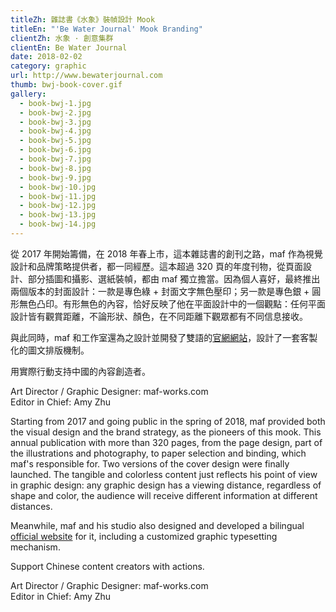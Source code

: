 ```yaml
---
titleZh: 雜誌書《水象》裝幀設計 Mook
titleEn: "'Be Water Journal' Mook Branding"
clientZh: 水象 · 創意集群
clientEn: Be Water Journal
date: 2018-02-02
category: graphic
url: http://www.bewaterjournal.com
thumb: bwj-book-cover.gif
gallery:
  - book-bwj-1.jpg
  - book-bwj-2.jpg
  - book-bwj-3.jpg
  - book-bwj-4.jpg
  - book-bwj-5.jpg
  - book-bwj-6.jpg
  - book-bwj-7.jpg
  - book-bwj-8.jpg
  - book-bwj-9.jpg
  - book-bwj-10.jpg
  - book-bwj-11.jpg
  - book-bwj-12.jpg
  - book-bwj-13.jpg
  - book-bwj-14.jpg
---
```


從 2017 年開始籌備，在 2018 年春上市，這本雜誌書的創刊之路，maf 作為視覺設計和品牌策略提供者，都一同經歷。這本超過 320 頁的年度刊物，從頁面設計、部分插圖和攝影、選紙裝幀，都由 maf 獨立擔當。因為個人喜好，最終推出兩個版本的封面設計：一款是專色綠 + 封面文字無色壓印；另一款是專色銀 + 圓形無色凸印。有形無色的內容，恰好反映了他在平面設計中的一個觀點：任何平面設計皆有觀賞距離，不論形狀、顏色，在不同距離下觀眾都有不同信息接收。

與此同時，maf 和工作室還為之設計並開發了雙語的[官網網站](https://maf-works.com/work/be-water-journal-website)，設計了一套客製化的圖文排版機制。

用實際行動支持中國的內容創造者。

Art Director / Graphic Designer: maf-works.com<br/>
Editor in Chief: Amy Zhu

<!-- lang -->

Starting from 2017 and going public in the spring of 2018, maf provided both the visual design and the brand strategy, as the pioneers of this mook. This annual publication with more than 320 pages, from the page design, part of the illustrations and photography, to paper selection and binding, which maf's responsible for. Two versions of the cover design were finally launched. The tangible and colorless content just reflects his point of view in graphic design: any graphic design has a viewing distance, regardless of shape and color, the audience will receive different information at different distances.

Meanwhile, maf and his studio also designed and developed a bilingual [official website](https://maf-works.com/work/be-water-journal-website) for it, including a customized graphic typesetting mechanism.

Support Chinese content creators with actions.

Art Director / Graphic Designer: maf-works.com<br/>
Editor in Chief: Amy Zhu
